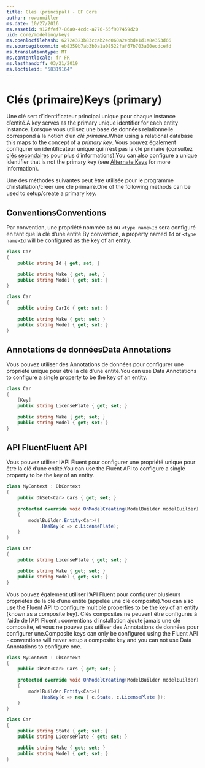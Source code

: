 ```yaml
---
title: Clés (principal) - EF Core
author: rowanmiller
ms.date: 10/27/2016
ms.assetid: 912ffef7-86a0-4cdc-a776-55f907459d20
uid: core/modeling/keys
ms.openlocfilehash: 6272e323b83ccab2ed060a2ebbde1d1e8e353d66
ms.sourcegitcommit: eb8359b7ab3b0a1a08522faf67b703a00ecdcefd
ms.translationtype: MT
ms.contentlocale: fr-FR
ms.lasthandoff: 03/21/2019
ms.locfileid: "58319164"
---
```

# <a name="keys-primary"></a><span data-ttu-id="f31f5-102">Clés (primaire)</span><span class="sxs-lookup"><span data-stu-id="f31f5-102">Keys (primary)</span></span>

<span data-ttu-id="f31f5-103">Une clé sert d’identificateur principal unique pour chaque instance d’entité.</span><span class="sxs-lookup"><span data-stu-id="f31f5-103">A key serves as the primary unique identifier for each entity instance.</span></span> <span data-ttu-id="f31f5-104">Lorsque vous utilisez une base de données relationnelle correspond à la notion d’un *clé primaire*.</span><span class="sxs-lookup"><span data-stu-id="f31f5-104">When using a relational database this maps to the concept of a *primary key*.</span></span> <span data-ttu-id="f31f5-105">Vous pouvez également configurer un identificateur unique qui n’est pas la clé primaire (consultez [clés secondaires](alternate-keys.md) pour plus d’informations).</span><span class="sxs-lookup"><span data-stu-id="f31f5-105">You can also configure a unique identifier that is not the primary key (see [Alternate Keys](alternate-keys.md) for more information).</span></span> 

<span data-ttu-id="f31f5-106">Une des méthodes suivantes peut être utilisée pour le programme d’installation/créer une clé primaire.</span><span class="sxs-lookup"><span data-stu-id="f31f5-106">One of the following methods can be used to setup/create a primary key.</span></span>

## <a name="conventions"></a><span data-ttu-id="f31f5-107">Conventions</span><span class="sxs-lookup"><span data-stu-id="f31f5-107">Conventions</span></span>

<span data-ttu-id="f31f5-108">Par convention, une propriété nommée `Id` ou `<type name>Id` sera configuré en tant que la clé d’une entité.</span><span class="sxs-lookup"><span data-stu-id="f31f5-108">By convention, a property named `Id` or `<type name>Id` will be configured as the key of an entity.</span></span>

<!-- [!code-csharp[Main](samples/core/Modeling/Conventions/Samples/KeyId.cs?highlight=3)] -->
``` csharp
class Car
{
    public string Id { get; set; }

    public string Make { get; set; }
    public string Model { get; set; }
}
```

<!-- [!code-csharp[Main](samples/core/Modeling/Conventions/Samples/KeyTypeNameId.cs?highlight=3)] -->
``` csharp
class Car
{
    public string CarId { get; set; }

    public string Make { get; set; }
    public string Model { get; set; }
}
```

## <a name="data-annotations"></a><span data-ttu-id="f31f5-109">Annotations de données</span><span class="sxs-lookup"><span data-stu-id="f31f5-109">Data Annotations</span></span>

<span data-ttu-id="f31f5-110">Vous pouvez utiliser des Annotations de données pour configurer une propriété unique pour être la clé d’une entité.</span><span class="sxs-lookup"><span data-stu-id="f31f5-110">You can use Data Annotations to configure a single property to be the key of an entity.</span></span>

<!-- [!code-csharp[Main](samples/core/Modeling/DataAnnotations/Samples/KeySingle.cs?highlight=3,4)] -->
``` csharp
class Car
{
    [Key]
    public string LicensePlate { get; set; }

    public string Make { get; set; }
    public string Model { get; set; }
}
```

## <a name="fluent-api"></a><span data-ttu-id="f31f5-111">API Fluent</span><span class="sxs-lookup"><span data-stu-id="f31f5-111">Fluent API</span></span>

<span data-ttu-id="f31f5-112">Vous pouvez utiliser l’API Fluent pour configurer une propriété unique pour être la clé d’une entité.</span><span class="sxs-lookup"><span data-stu-id="f31f5-112">You can use the Fluent API to configure a single property to be the key of an entity.</span></span>

<!-- [!code-csharp[Main](samples/core/Modeling/FluentAPI/Samples/KeySingle.cs?highlight=7,8)] -->
``` csharp
class MyContext : DbContext
{
    public DbSet<Car> Cars { get; set; }

    protected override void OnModelCreating(ModelBuilder modelBuilder)
    {
        modelBuilder.Entity<Car>()
            .HasKey(c => c.LicensePlate);
    }
}

class Car
{
    public string LicensePlate { get; set; }

    public string Make { get; set; }
    public string Model { get; set; }
}
```

<span data-ttu-id="f31f5-113">Vous pouvez également utiliser l’API Fluent pour configurer plusieurs propriétés de la clé d’une entité (appelée une clé composite).</span><span class="sxs-lookup"><span data-stu-id="f31f5-113">You can also use the Fluent API to configure multiple properties to be the key of an entity (known as a composite key).</span></span> <span data-ttu-id="f31f5-114">Clés composites ne peuvent être configurés à l’aide de l’API Fluent : conventions d’installation ajoute jamais une clé composite, et vous ne pouvez pas utiliser des Annotations de données pour configurer une.</span><span class="sxs-lookup"><span data-stu-id="f31f5-114">Composite keys can only be configured using the Fluent API - conventions will never setup a composite key and you can not use Data Annotations to configure one.</span></span>

<!-- [!code-csharp[Main](samples/core/Modeling/FluentAPI/Samples/KeyComposite.cs?highlight=7,8)] -->
``` csharp
class MyContext : DbContext
{
    public DbSet<Car> Cars { get; set; }

    protected override void OnModelCreating(ModelBuilder modelBuilder)
    {
        modelBuilder.Entity<Car>()
            .HasKey(c => new { c.State, c.LicensePlate });
    }
}

class Car
{
    public string State { get; set; }
    public string LicensePlate { get; set; }

    public string Make { get; set; }
    public string Model { get; set; }
}
```
